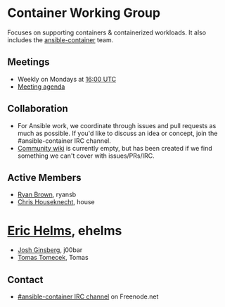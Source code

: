 # Container Working Group

Focuses on supporting containers & containerized workloads. It also includes
the [ansible-container](https://github.com/ansible/ansible-container) team.

## Meetings
* Weekly on Mondays at [16:00 UTC](http://www.thetimezoneconverter.com/?t=16:00&tz=UTC)
* [Meeting agenda](https://github.com/ansible/community/issues?q=is:open+label:meeting_agenda+label:container)

## Collaboration

* For Ansible work, we coordinate through issues and pull requests as much as
    possible. If you'd like to discuss an idea or concept, join
    the #ansible-container IRC channel.
* [Community wiki](https://github.com/ansible/community/wiki/Container) is
    currently empty, but has been created if we find something we can't cover
    with issues/PRs/IRC.


## Active Members
* [Ryan Brown](https://github.com/ryansb), ryansb
* [Chris Houseknecht](https://github.com/chouseknecht), house
# [Eric Helms](https://github.com/ehelms), ehelms
* [Josh Ginsberg](https://github.com/j00bar), j00bar
* [Tomas Tomecek](https://github.com/TomasTomecek), Tomas

## Contact
* [#ansible-container IRC channel](https://webchat.freenode.net/?channels=ansible-container) on Freenode.net
